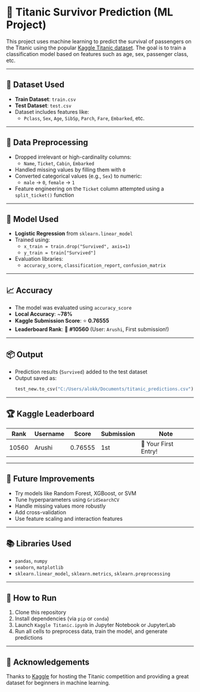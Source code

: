 # 🚢 Titanic Survivor Prediction (ML Project)

This project uses machine learning to predict the survival of passengers on the Titanic using the popular [Kaggle Titanic dataset](https://www.kaggle.com/c/titanic). The goal is to train a classification model based on features such as age, sex, passenger class, etc.

---

## 📁 Dataset Used

- **Train Dataset**: `train.csv`
- **Test Dataset**: `test.csv`
- Dataset includes features like:
  - `Pclass`, `Sex`, `Age`, `SibSp`, `Parch`, `Fare`, `Embarked`, etc.

---

## 🧼 Data Preprocessing

- Dropped irrelevant or high-cardinality columns:
  - `Name`, `Ticket`, `Cabin`, `Embarked`
- Handled missing values by filling them with `0`
- Converted categorical values (e.g., `Sex`) to numeric:
  - `male` → `0`, `female` → `1`
- Feature engineering on the `Ticket` column attempted using a `split_ticket()` function

---

## 🤖 Model Used

- **Logistic Regression** from `sklearn.linear_model`
- Trained using:
  - `x_train = train.drop("Survived", axis=1)`
  - `y_train = train["Survived"]`
- Evaluation libraries:
  - `accuracy_score`, `classification_report`, `confusion_matrix`

---

## 📈 Accuracy

- The model was evaluated using `accuracy_score`
- **Local Accuracy**: ~**78%**
- **Kaggle Submission Score**: ⭐ **0.76555**
- **Leaderboard Rank**: 🏅 **#10560** (User: `Arushi`, First submission!)

---

## 📦 Output

- Prediction results (`Survived`) added to the test dataset
- Output saved as:
  ```python
  test_new.to_csv("C:/Users/alokk/Documents/titanic_predictions.csv")
  ```

---

## 🏆 Kaggle Leaderboard

| Rank | Username | Score   | Submission | Note                |
|------|----------|---------|------------|---------------------|
| 10560| Arushi   | 0.76555 | 1st        | 🎉 Your First Entry! |

---

## 📌 Future Improvements

- Try models like Random Forest, XGBoost, or SVM
- Tune hyperparameters using `GridSearchCV`
- Handle missing values more robustly
- Add cross-validation
- Use feature scaling and interaction features

---

## 📚 Libraries Used

- `pandas`, `numpy`
- `seaborn`, `matplotlib`
- `sklearn.linear_model`, `sklearn.metrics`, `sklearn.preprocessing`

---

## 🚀 How to Run

1. Clone this repository
2. Install dependencies (via `pip` or `conda`)
3. Launch `Kaggle Titanic.ipynb` in Jupyter Notebook or JupyterLab
4. Run all cells to preprocess data, train the model, and generate predictions

---

## 🙌 Acknowledgements

Thanks to [Kaggle](https://www.kaggle.com/c/titanic) for hosting the Titanic competition and providing a great dataset for beginners in machine learning.
